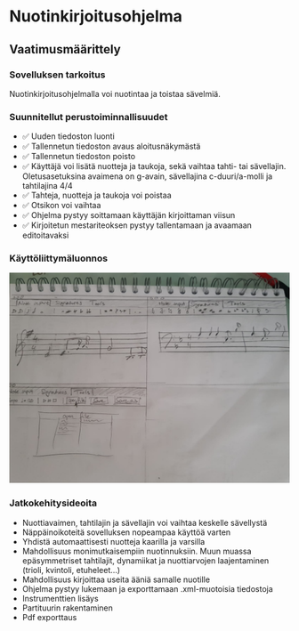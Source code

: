 # Nuotinkirjoitusohjelma 
## Vaatimusmäärittely
### Sovelluksen tarkoitus
  Nuotinkirjoitusohjelmalla voi nuotintaa ja toistaa sävelmiä.

### Suunnitellut perustoiminnallisuudet
  - ✅ Uuden tiedoston luonti
  - ✅ Tallennetun tiedoston avaus aloitusnäkymästä
  - ✅ Tallennetun tiedoston poisto
  - ✅ Käyttäjä voi lisätä nuotteja ja taukoja, sekä vaihtaa tahti- tai sävellajin. Oletusasetuksina avaimena on g-avain, sävellajina c-duuri/a-molli ja tahtilajina 4/4 
  - ✅ Tahteja, nuotteja ja taukoja voi poistaa
  - ✅ Otsikon voi vaihtaa
  - ✅ Ohjelma pystyy soittamaan käyttäjän kirjoittaman viisun 
  - ✅ Kirjoitetun mestariteoksen pystyy tallentamaan ja avaamaan editoitavaksi
  
### Käyttöliittymäluonnos
![luonnos käyttöliittymästä](https://github.com/yuzamonkey/ot-harjoitustyo/blob/main/dokumentaatio/kuvat/GUI_sketch.jpeg?raw=true)

### Jatkokehitysideoita
  - Nuottiavaimen, tahtilajin ja sävellajin voi vaihtaa keskelle sävellystä
  - Näppäinoikoteitä sovelluksen nopeampaa käyttöä varten
  - Yhdistä automaattisesti nuotteja kaarilla ja varsilla
  - Mahdollisuus monimutkaisempiin nuotinnuksiin. Muun muassa epäsymmetriset tahtilajit, dynamiikat ja nuottiarvojen laajentaminen (trioli, kvintoli, etuheleet...)
  - Mahdollisuus kirjoittaa useita ääniä samalle nuotille
  - Ohjelma pystyy lukemaan ja exporttamaan .xml-muotoisia tiedostoja
  - Instrumenttien lisäys
  - Partituurin rakentaminen
  - Pdf exporttaus

